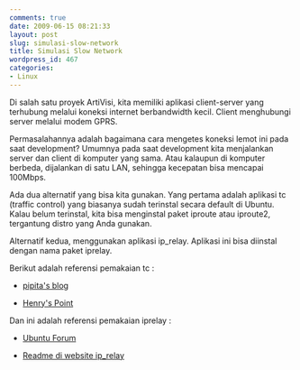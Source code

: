 ```yaml
---
comments: true
date: 2009-06-15 08:21:33
layout: post
slug: simulasi-slow-network
title: Simulasi Slow Network
wordpress_id: 467
categories:
- Linux
---
```


Di salah satu proyek ArtiVisi, kita memiliki aplikasi client-server yang terhubung melalui koneksi internet berbandwidth kecil. Client menghubungi server melalui modem GPRS. 

Permasalahannya adalah bagaimana cara mengetes koneksi lemot ini pada saat development? Umumnya pada saat development kita menjalankan server dan client di komputer yang sama. Atau kalaupun di komputer berbeda, dijalankan di satu LAN, sehingga kecepatan bisa mencapai 100Mbps. 

Ada dua alternatif yang bisa kita gunakan. Yang pertama adalah aplikasi tc (traffic control) yang biasanya sudah terinstal secara default di Ubuntu. Kalau belum terinstal, kita bisa menginstal paket iproute atau iproute2, tergantung distro yang Anda gunakan. 

Alternatif kedua, menggunakan aplikasi ip_relay. Aplikasi ini bisa diinstal dengan nama paket iprelay. 

Berikut adalah referensi pemakaian tc : 



	
  * [pipita's blog](http://www.kdedevelopers.org/node/1878)

	
  * [Henry's Point](http://henrydu.com/blog/how-to/simulate-a-slow-link-by-linux-bridge-123.html)



Dan ini adalah referensi pemakaian iprelay : 

	
  * [Ubuntu Forum](http://ubuntuforums.org/showthread.php?t=670628)

	
  * [Readme di website ip_relay](http://www.stewart.com.au/ip_relay/README)






